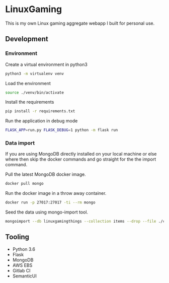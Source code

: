 # LinuxGaming

This is my own Linux gaming aggregate webapp I built for personal use.

## Development

### Environment

Create a virtual environment in python3

```bash
python3 -m virtualenv venv
```

Load the environment

```bash
source ./venv/bin/activate
```

Install the requirements

```bash
pip install -r requirements.txt
```

Run the application in debug mode

```bash
FLASK_APP=run.py FLASK_DEBUG=1 python -m flask run
```


### Data import

If you are using MongoDB directly installed on your local machine or else where then skip the docker commands and go straight for the the import command.

Pull the latest MongoDB docker image.

```bash
docker pull mongo
```
Run the docker image in a throw away container.

```bash
docker run -p 27017:27017 -ti --rm mongo
```
Seed the data using mongo-import tool.

```bash
mongoimport --db linuxgamingthings --collection items --drop --file ./config/test_data.json
```


## Tooling

  - Python 3.6
  - Flask
  - MongoDB
  - AWS EBS
  - Gitlab CI
  - SemanticUI
